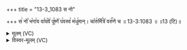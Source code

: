 +++
title = "13-3_1083 स नो"

+++
स꣢ नो꣣ भ꣡गा꣢य वा꣣य꣡वे꣢ पू꣣ष्णे꣡ प꣢वस्व꣣ म꣡धु꣢मान्। चा꣡रु꣢र्मि꣣त्रे꣡ वरु꣢꣯णे च ॥ 13-3:1083 ॥ ॥13 (टि)॥

<details><summary>मूलम् (VC)</summary>

स꣢ नो꣣ भ꣡गा꣢य वा꣣य꣡वे꣢ पू꣣ष्णे꣡ प꣢वस्व꣣ म꣡धु꣢मान् । चा꣡रु꣢र्मि꣣त्रे꣡ वरु꣢꣯णे च ॥१०८३॥
</details>

<details><summary>विस्वर-मूलम् (VC)</summary>

स नो भगाय वायवे पूष्णे पवस्व मधुमान् । चारुर्मित्रे वरुणे च ॥१०८३॥
</details>
